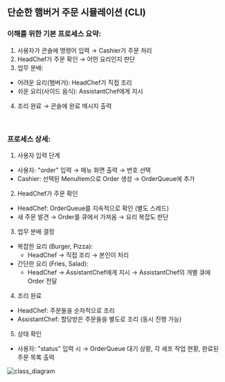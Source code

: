 ## 단순한 햄버거 주문 시뮬레이션 (CLI)

### 이해를 위한 기본 프로세스 요약:
1. 사용자가 콘솔에 명령어 입력 → Cashier가 주문 처리
2. HeadChef가 주문 확인 → 어떤 요리인지 판단
3. 업무 분배:
- 어려운 요리(햄버거): HeadChef가 직접 조리
- 쉬운 요리(사이드 음식): AssistantChef에게 지시
4. 조리 완료 → 콘솔에 완료 메시지 출력
<br/>

### 프로세스 상세:
1. 사용자 입력 단계
- 사용자: "order" 입력 → 메뉴 화면 출력 → 번호 선택
- Cashier: 선택된 MenuItem으로 Order 생성 → OrderQueue에 추가
2. HeadChef가 주문 확인
- HeadChef: OrderQueue를 지속적으로 확인 (별도 스레드)
- 새 주문 발견 → Order를 큐에서 가져옴 → 요리 복잡도 판단
3. 업무 분배 결정
- 복잡한 요리 (Burger, Pizza):
  - HeadChef → 직접 조리 → 본인이 처리
- 간단한 요리 (Fries, Salad):
  - HeadChef → AssistantChef에게 지시 → AssistantChef의 개별 큐에 Order 전달
4. 조리 완료
- HeadChef: 주문들을 순차적으로 조리
- AssistantChef: 할당받은 주문들을 별도로 조리 (동시 진행 가능)
5. 상태 확인
- 사용자: "status" 입력 시 → OrderQueue 대기 상황, 각 셰프 작업 현황, 완료된 주문 목록 출력

![class_diagram](https://github.com/user-attachments/assets/9282195c-96d1-4413-ae44-583175aaa61d)
